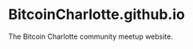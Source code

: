 BitcoinCharlotte.github.io
==========================

The Bitcoin Charlotte community meetup website.
